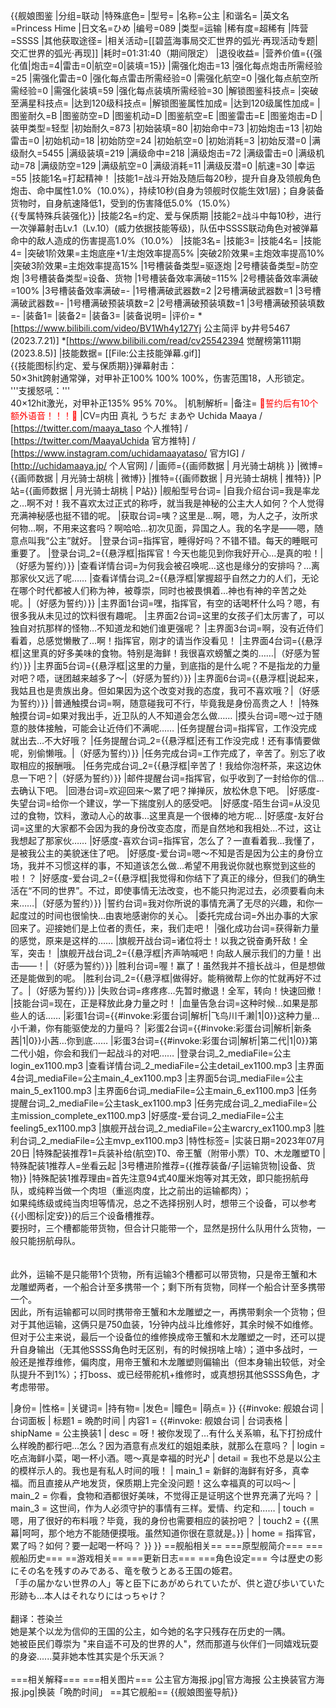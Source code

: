 {{舰娘图鉴
|分组=联动
|特殊底色=
|型号=
|名称=公主
|和谐名=
|英文名=Princess Hime
|日文名=ひめ
|编号=089
|类型=运输
|稀有度=超稀有
|阵营=SSSS
|其他获取途径=<!--【无则不填】-->
|相关活动=[[碧蓝海事局交汇世界的弧光·再现活动专题|交汇世界的弧光·再现]]
|耗时=01:31:40（期间限定）
|退役收益=<!--无法退役则填无法退役，否则不填-->
|营养价值={{强化值|炮击=4|雷击=0|航空=0|装填=15}}
|需强化炮击=13
|强化每点炮击所需经验=25
|需强化雷击=0
|强化每点雷击所需经验=0
|需强化航空=0
|强化每点航空所需经验=0
|需强化装填=59
|强化每点装填所需经验=30
|解锁图鉴科技点=
|突破至满星科技点=
|达到120级科技点=
|解锁图鉴属性加成=
|达到120级属性加成=
|图鉴耐久=B
|图鉴防空=D
|图鉴机动=D
|图鉴航空=E
|图鉴雷击=E
|图鉴炮击=D
|装甲类型=轻型
|初始耐久=873
|初始装填=80
|初始命中=73
|初始炮击=13
|初始雷击=0
|初始机动=18
|初始防空=24
|初始航空=0
|初始消耗=3
|初始反潜=0
|满级耐久=5455
|满级装填=219
|满级命中=218
|满级炮击=72
|满级雷击=0
|满级机动=78
|满级防空=129
|满级航空=0
|满级消耗=11
|满级反潜=0
|航速=30
|幸运=55
|技能1名=打起精神！
|技能1=战斗开始及随后每20秒，提升自身及领舰角色炮击、命中属性1.0%（10.0%），持续10秒(自身为领舰时仅能生效1层)；自身装备货物时，自身航速降低1，受到的伤害降低5.0%（15.0%）<br>{{专属特殊兵装强化}}
|技能2名=约定、爱与保质期
|技能2=战斗中每10秒，进行一次弹幕射击Lv.1（Lv.10）(威力依据技能等级)，队伍中SSSS联动角色对被弹幕命中的敌人造成的伤害提高1.0%（10.0%）
|技能3名=
|技能3=
|技能4名=
|技能4=
|突破1阶效果=主炮底座+1/主炮效率提高5%
|突破2阶效果=主炮效率提高10%
|突破3阶效果=主炮效率提高15%
|1号槽装备类型=驱逐炮
|2号槽装备类型=防空炮
|3号槽装备类型=设备、货物
|1号槽装备效率满破=115%
|2号槽装备效率满破=100%
|3号槽装备效率满破=-
|1号槽满破武器数=2
|2号槽满破武器数=1
|3号槽满破武器数=-
|1号槽满破预装填数=2
|2号槽满破预装填数=1
|3号槽满破预装填数=-
|装备1=
|装备2=
|装备3=
|装备说明=
|评价=
*[https://www.bilibili.com/video/BV1Wh4y127Yj 公主简评 by井号5467 (2023.7.21)]
*[https://www.bilibili.com/read/cv25542394 觉醒榜第111期 (2023.8.5)]
|技能数据=
[[File:公主技能弹幕.gif]]<br>
{{技能图标|约定、爱与保质期}}弹幕射击：<br>
50×3hit跨射通常弹，对甲补正100% 100% 100%，伤害范围18，人形锁定。<br>
'''支援怒吼：'''<br>
40×12hit激光，对甲补正135% 95% 70%。
|机制解析=
|备注=
<span style="color:red;">💓誓约后有10个额外语音！！！💓</span>
|CV=内田 真礼 うちだ まあや Uchida Maaya / [https://twitter.com/maaya_taso 个人推特] / [https://twitter.com/MaayaUchida 官方推特] / [https://www.instagram.com/uchidamaayataso/ 官方IG] / [http://uchidamaaya.jp/ 个人官网] / 
|画师={{画师数据 | 月光骑士胡桃 }}
|微博={{画师数据 | 月光骑士胡桃 | 微博}}
|推特={{画师数据 | 月光骑士胡桃 | 推特}}
|P站={{画师数据 | 月光骑士胡桃 | P站}}
|舰船型号台词=
|自我介绍台词=我是率龙之…啊不对！我不喜欢太过正式的称呼，就当我是神秘的公主大人如何？个人觉得充满神秘感也挺不错的呢。
|获取台词=咦？这里是…啊，嗯，为人之子，汝所求何物…啊，不用来这套吗？啊哈哈…初次见面，异国之人。我的名字是——嗯，随意点叫我“公主”就好。
|登录台词=指挥官，睡得好吗？不错不错。每天的睡眠可重要了。
|登录台词_2={{悬浮框|指挥官！今天也能见到你我好开心…是真的啦！|（好感为誓约）}}
|查看详情台词=为何我会被召唤呢…这也是缘分的安排吗？…离那家伙又远了呢……
|查看详情台词_2={{悬浮框|掌握超乎自然之力的人们，无论在哪个时代都被人们称为神，被尊崇，同时也被畏惧着…神也有神的辛苦之处呢。|（好感为誓约）}}
|主界面1台词=嘿，指挥官，有空的话喝杯什么吗？嗯，有很多我从未见过的饮料很有趣呢。
|主界面2台词=这里的女孩子们太厉害了，可以独自对抗那样的怪物…不知道龙和她们谁更强呢？
|主界面3台词=啊，没有近侍们看着，总感觉懒散了…啊！指挥官，刚才的请当作没看见！
|主界面4台词={{悬浮框|这里真的好多美味的食物。特别是海鲜！我很喜欢螃蟹之类的……|（好感为誓约）}}
|主界面5台词={{悬浮框|这里的力量，到底指的是什么呢？不是指龙的力量对吧？唔，谜团越来越多了～|（好感为誓约）}}
|主界面6台词={{悬浮框|说起来，我姑且也是贵族出身。但如果因为这个改变对我的态度，我可不喜欢哦？|（好感为誓约）}}
|普通触摸台词=啊，随意碰我可不行，毕竟我是身份高贵之人！
|特殊触摸台词=如果对我出手，近卫队的人不知道会怎么做……
|摸头台词=嗯～过于随意的肢体接触，可能会让近侍们不满呢……
|任务提醒台词=指挥官，工作没完成就出去…不大好哦？
|任务提醒台词_2={{悬浮框|还有工作没完成！还有事情要做呢，别偷懒哦。|（好感为誓约）}}
|任务完成台词=工作完成了，辛苦了。别忘了收取相应的报酬哦。
|任务完成台词_2={{悬浮框|辛苦了！我给你泡杯茶，来这边休息一下吧？|（好感为誓约）}}
|邮件提醒台词=指挥官，似乎收到了一封给你的信…去确认下吧。
|回港台词=欢迎回来～累了吧？掸掸灰，放松休息下吧。
|好感度-失望台词=给你一个建议，学一下揣度别人的感受吧。
|好感度-陌生台词=从没见过的食物，饮料，激动人心的故事…这里真是一个很棒的地方呢…
|好感度-友好台词=这里的大家都不会因为我的身份改变态度，而是自然地和我相处…不过，这让我想起了那家伙……
|好感度-喜欢台词=指挥官，怎么了？一直看着我…我懂了，是被我公主的美貌迷住了吧。
|好感度-爱台词=嗯～不知是否是因为公主的身份立场，我并不习惯这样的事，不知道该怎么做…希望不用我说你就也察觉到这些的啦！？
|好感度-爱台词_2={{悬浮框|我觉得和你结下了真正的缘分，但我们的确生活在“不同的世界”。不过，即使事情无法改变，也不能只拘泥过去，必须要看向未来……|（好感为誓约）}}
|誓约台词=我对你所说的事情充满了无尽的兴趣，和你一起度过的时间也很愉快…由衷地感谢你的关心。
|委托完成台词=外出办事的大家回来了。迎接她们是上位者的责任，来，我们走吧！
|强化成功台词=获得新力量的感觉，原来是这样的……
|旗舰开战台词=诸位将士！以我之锐奋勇歼敌！全军，突击！
|旗舰开战台词_2={{悬浮框|齐声呐喊吧！向敌人展示我们的力量！出击——！|（好感为誓约）}}
|胜利台词=喔！赢了！虽然我并不擅长战斗，但是想做还是能做到的呢。
|胜利台词_2={{悬浮框|做得好。能稍微帮上你的忙就再好不过了。|（好感为誓约）}}
|失败台词=疼疼疼…先暂时撤退！全军，转向！快速回撤！
|技能台词=现在，正是释放此身力量之时！
|血量告急台词=这种时候…如果是那些人的话……
|彩蛋1台词={{#invoke:彩蛋台词|解析|飞鸟川千濑|1|0}}这种力量…小千濑，你有能驱使龙的力量吗？
|彩蛋2台词={{#invoke:彩蛋台词|解析|新条茜|1|0}}小茜…你到底……
|彩蛋3台词={{#invoke:彩蛋台词|解析|第二代|1|0}}第二代小姐，你会和我们一起战斗的对吧……
|登录台词_2_mediaFile=公主login_ex1100.mp3
|查看详情台词_2_mediaFile=公主detail_ex1100.mp3
|主界面4台词_mediaFile=公主main_4_ex1100.mp3
|主界面5台词_mediaFile=公主main_5_ex1100.mp3
|主界面6台词_mediaFile=公主main_6_ex1100.mp3
|任务提醒台词_2_mediaFile=公主task_ex1100.mp3
|任务完成台词_2_mediaFile=公主mission_complete_ex1100.mp3
|好感度-爱台词_2_mediaFile=公主feeling5_ex1100.mp3
|旗舰开战台词_2_mediaFile=公主warcry_ex1100.mp3
|胜利台词_2_mediaFile=公主mvp_ex1100.mp3
|特性标签=
|实装日期=2023年07月20日
|特殊配装推荐1=兵装补给(航空)T0、帝王蟹（附带小票）T0、木龙雕塑T0
|特殊配装1推荐人=坐看云起
|3号槽进阶推荐={{推荐装备/子|运输货物|设备、货物}}
|特殊配装1推荐理由=首先注意94式40厘米炮等对其无效，即只能拐航母队，或纯粹当做一个肉坦（重巡肉度，比之前出的运输都肉）；<br>
如果纯练级或纯当肉坦等情况，总之不选择拐别人时，想带三个设备，可以参考{{小图标|定安}}的后三个设备槽推荐。<br>
要拐时，三个槽都能带货物，但合计只能带一个，显然是拐什么队用什么货物，一般只能拐航母队。<br>
<br><br>
此外，运输不是只能带1个货物，所有运输3个槽都可以带货物，只是帝王蟹和木龙雕塑两者，一个船合计至多携带一个；剩下所有货物，同样一个船合计至多携带一个。<br>
因此，所有运输都可以同时携带帝王蟹和木龙雕塑之一，再携带剩余一个货物；但对于其他运输，这俩只是750血装，1分钟内战斗比维修好，其余时候不如维修。<br>
但对于公主来说，最后一个设备位的维修换成帝王蟹和木龙雕塑之一时，还可以提升自身输出（无其他SSSS角色时无区别，有的时候拐啥上啥）；道中多战时，一般还是推荐维修，偏肉度，用帝王蟹和木龙雕塑则偏输出（但本身输出较低，对全队提升不到1%）；打boss、或已经带舵机+维修时，或真想拐其他SSSS角色，才考虑带带。


|身份=
|性格=
|关键词=
|持有物=
|发色=
|瞳色=
|萌点=
}}
{{#invoke: 舰娘台词 | 台词面板 
| 标题1 = 晩酌时间
| 内容1 = {{#invoke: 舰娘台词 | 台词表格
  | shipName = 公主换装1
  | desc = 呀！被你发现了…有什么关系嘛，私下打扮成什么样晚酌都行吧…怎么？因为酒意有点发红的姐姐柔肤，就那么在意吗？
  | login = 吃点海鲜小菜，喝一杯小酒。嗯～真是幸福的时光♪
  | detail = 我也不总是以公主的模样示人的。我也是有私人时间的哦！
  | main_1 = 新鲜的海鲜有好多，真幸福。而且直接从产地发货，保质期上完全没问题！这么幸福真的可以吗～
  | main_2 = 你看，食物和酒都很好美味，不觉得正是证明这个世界充满了光吗？
  | main_3 = 这世间，作为人必须守护的事情有三样。爱情、约定和……
  | touch = 嗯，用了很好的布料哦？毕竟，我的身份也需要相应的装扮吧？
  | touch2 = {{黑幕|呵呵，那个地方不能随便摸哦。虽然知道你很在意就是。}}
  | home = 指挥官，累了吗？如何？要一起喝一杯吗？
  }}
}}
==舰船相关==
===原型舰简介===
===舰船历史===
==游戏相关==
===更新日志===
===角色设定===
今は歴史の影にその名を残すのみである、竜を敬うとある王国の姫君。<br>
「手の届かない世界の人」等と臣下にあがめられていたが、供と遊び歩いていた形跡も…本人はそれなりにはっちゃけ？<br>
<br>
翻译：苍染兰<br>
她是某个以龙为信仰的王国的公主，如今她的名字只残存在历史的一隅。<br>
她被臣民们尊崇为 "来自遥不可及的世界的人"，然而那道与伙伴们一同嬉戏玩耍的身姿......莫非她本性其实是个乐天派？<br>
<br>
===相关解释===
===相关图片===
<gallery mode="packed" heights="250px">
公主官方海报.jpg|官方海报
公主换装官方海报.jpg|换装「晩酌时间」
</gallery>
==其它舰船==
{{舰娘图鉴导航}}
